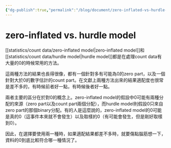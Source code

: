 ```yaml
---
{"dg-publish":true,"permalink":"/blog/document/zero-inflated-vs-hurdle-model/","title":"zero-inflated vs. hurdle model","tags":["blog","count","statistics"]}
---
```



# zero-inflated vs. hurdle model

[[statistics/count data/zero-inflated model\|zero-inflated model]]和[[statistics/count data/hurdle model\|hurdle model]]都是在處理count data有大量的0的時候常用的方法。

這兩種方法的結果也長得很像，都有一個針對多有可能為0的zero part，以及一個針對大於0的數字估計的count part。在文獻上兩種方法出來的結果適配度也很常是差不多的，有時候前者好一點，有時候後者好一點。

兩者主要的區分在於對0的概念上。zero-inflated model的假設中0可能有兩種分配的來源（zero part以及count part兩個分配），而hurdle model則假設0只來自zero part的那個binary分配。有的人是這麼說的，zero-inflated model的0可能是真的0（這事件本來就不會發生）以及取樣的0（有可能會發生，但是剛好取樣到0）。

因此，在選擇要使用兩一種時，如果適配結果都差不多時，就要傷點腦筋想一下，資料的0到底比較符合哪一種情況了。